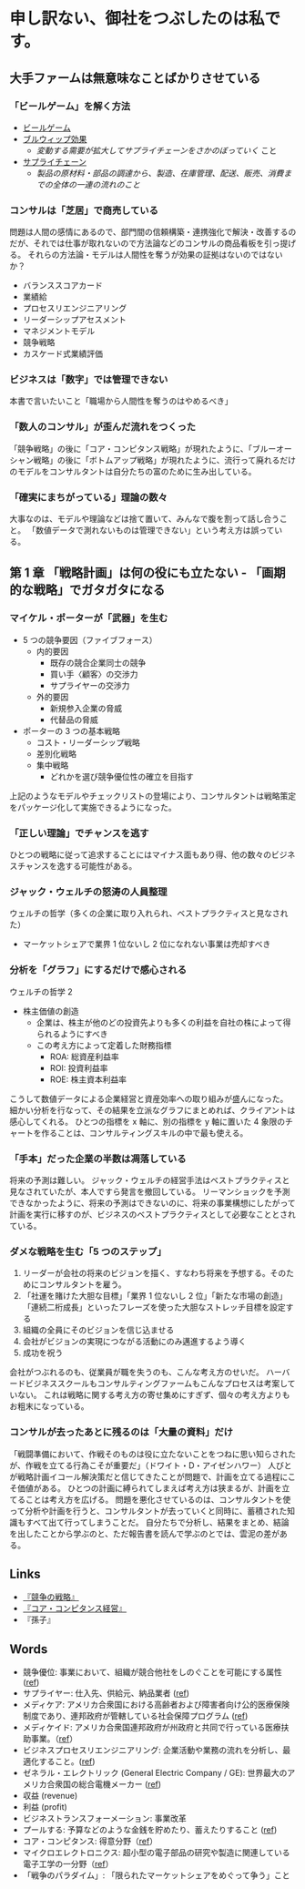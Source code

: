# 申し訳ない、御社をつぶしたのは私です。

## 大手ファームは無意味なことばかりさせている

### 「ビールゲーム」を解く方法
- [ビールゲーム](https://ja.wikipedia.org/wiki/ビールゲーム)
- [ブルウィップ効果](https://ja.wikipedia.org/wiki/ブルウィップ効果)
    - *変動する需要が拡大してサプライチェーンをさかのぼっていく* こと
- [サプライチェーン](https://www.daiwabutsuryu.co.jp/useful/words/supply-chain)
    - *製品の原材料・部品の調達から、製造、在庫管理、配送、販売、消費までの全体の一連の流れのこと*

### コンサルは「芝居」で商売している
問題は人間の感情にあるので、部門間の信頼構築・連携強化で解決・改善するのだが、それでは仕事が取れないので方法論などのコンサルの商品看板を引っ提げる。
それらの方法論・モデルは人間性を奪うが効果の証拠はないのではないか？
- バランススコアカード
- 業績給
- プロセスリエンジニアリング
- リーダーシップアセスメント
- マネジメントモデル
- 競争戦略
- カスケード式業績評価

### ビジネスは「数字」では管理できない
本書で言いたいこと「職場から人間性を奪うのはやめるべき」

### 「数人のコンサル」が歪んだ流れをつくった
「競争戦略」の後に「コア・コンピタンス戦略」が現れたように、「ブルーオーシャン戦略」の後に「ボトムアップ戦略」が現れたように、流行って廃れるだけのモデルをコンサルタントは自分たちの富のために生み出している。

### 「確実にまちがっている」理論の数々
大事なのは、モデルや理論などは捨て置いて、みんなで腹を割って話し合うこと。
「数値データで測れないものは管理できない」という考え方は誤っている。

## 第 1 章 「戦略計画」は何の役にも立たない - 「画期的な戦略」でガタガタになる
### マイケル・ポーターが「武器」を生む
- 5 つの競争要因（ファイブフォース）
    - 内的要因
        - 既存の競合企業同士の競争
        - 買い手〈顧客〉の交渉力
        - サプライヤーの交渉力
    - 外的要因
        - 新規参入企業の脅威
        - 代替品の脅威
- ポーターの 3 つの基本戦略
    - コスト・リーダーシップ戦略
    - 差別化戦略
    - 集中戦略
        - どれかを選び競争優位性の確立を目指す

上記のようなモデルやチェックリストの登場により、コンサルタントは戦略策定をパッケージ化して実施できるようになった。

### 「正しい理論」でチャンスを逃す
ひとつの戦略に従って追求することにはマイナス面もあり得、他の数々のビジネスチャンスを逸する可能性がある。

### ジャック・ウェルチの怒涛の人員整理
ウェルチの哲学（多くの企業に取り入れられ、ベストプラクティスと見なされた）
- マーケットシェアで業界 1 位ないし 2 位になれない事業は売却すべき

### 分析を「グラフ」にするだけで感心される
ウェルチの哲学 2
- 株主価値の創造
    - 企業は、株主が他のどの投資先よりも多くの利益を自社の株によって得られるようにすべき
    - この考え方によって定着した財務指標
        - ROA: 総資産利益率
        - ROI: 投資利益率
        - ROE: 株主資本利益率

こうして数値データによる企業経営と資産効率への取り組みが盛んになった。
細かい分析を行なって、その結果を立派なグラフにまとめれば、クライアントは感心してくれる。
ひとつの指標を x 軸に、別の指標を y 軸に置いた 4 象限のチャートを作ることは、コンサルティングスキルの中で最も使える。

### 「手本」だった企業の半数は凋落している
将来の予測は難しい。
ジャック・ウェルチの経営手法はベストプラクティスと見なされていたが、本人ですら発言を撤回している。
リーマンショックを予測できなかったように、将来の予測はできないのに、将来の事業構想にしたがって計画を実行に移すのが、ビジネスのベストプラクティスとして必要なこととされている。

### ダメな戦略を生む「5 つのステップ」
1. リーダーが会社の将来のビジョンを描く、すなわち将来を予想する。そのためにコンサルタントを雇う。
1. 「社運を賭けた大胆な目標」「業界 1 位ないし 2 位」「新たな市場の創造」「連続二桁成長」といったフレーズを使った大胆なストレッチ目標を設定する
1. 組織の全員にそのビジョンを信じ込ませる
1. 会社がビジョンの実現につながる活動にのみ邁進するよう導く
1. 成功を祝う

会社がつぶれるのも、従業員が職を失うのも、こんな考え方のせいだ。
ハーバードビジネススクールもコンサルティングファームもこんなプロセスは考案していない。
これは戦略に関する考え方の寄せ集めにすぎず、個々の考え方よりもお粗末になっている。

### コンサルが去ったあとに残るのは「大量の資料」だけ
「戦闘準備において、作戦そのものは役に立たないことをつねに思い知らされたが、作戦を立てる行為こそが重要だ」（ドワイト・D・アイゼンハワー）
人びとが戦略計画イコール解決策だと信じてきたことが問題で、計画を立てる過程にこそ価値がある。
ひとつの計画に縛られてしまえば考え方は狭まるが、計画を立てることは考え方を広げる。
問題を悪化させているのは、コンサルタントを使って分析や計画を行うと、コンサルタントが去っていくと同時に、蓄積された知識もすべて出て行ってしまうことだ。
自分たちで分析し、結果をまとめ、結論を出したことから学ぶのと、ただ報告書を読んで学ぶのとでは、雲泥の差がある。

## Links
- [『競争の戦略』](https://www.amazon.co.jp/%E7%AB%B6%E4%BA%89%E3%81%AE%E6%88%A6%E7%95%A5-M-%E3%83%9D%E3%83%BC%E3%82%BF%E3%83%BC/dp/4478371520)
- [『コア・コンピタンス経営』](https://www.amazon.co.jp/%E3%82%B3%E3%82%A2%E3%83%BB%E3%82%B3%E3%83%B3%E3%83%94%E3%82%BF%E3%83%B3%E3%82%B9%E7%B5%8C%E5%96%B6%E2%80%95%E6%9C%AA%E6%9D%A5%E3%81%B8%E3%81%AE%E7%AB%B6%E4%BA%89%E6%88%A6%E7%95%A5-%E6%97%A5%E7%B5%8C%E3%83%93%E3%82%B8%E3%83%8D%E3%82%B9%E4%BA%BA%E6%96%87%E5%BA%AB-%E3%82%B2%E3%82%A4%E3%83%AA%E3%83%BC-%E3%83%8F%E3%83%A1%E3%83%AB/dp/4532190312)
- 『孫子』

## Words
- 競争優位: 事業において、組織が競合他社をしのぐことを可能にする属性 ([ref](https://ja.wikipedia.org/wiki/%E7%AB%B6%E4%BA%89%E5%84%AA%E4%BD%8D))
- サプライヤー: 仕入先、供給元、納品業者 ([ref](https://e-words.jp/w/%E3%82%B5%E3%83%97%E3%83%A9%E3%82%A4%E3%83%A4%E3%83%BC.html))
- メディケア: アメリカ合衆国における高齢者および障害者向け公的医療保険制度であり、連邦政府が管轄している社会保障プログラム ([ref](https://ja.wikipedia.org/wiki/%E3%83%A1%E3%83%87%E3%82%A3%E3%82%B1%E3%82%A2_(%E3%82%A2%E3%83%A1%E3%83%AA%E3%82%AB%E5%90%88%E8%A1%86%E5%9B%BD)))
- メディケイド: アメリカ合衆国連邦政府が州政府と共同で行っている医療扶助事業。（[ref](https://ja.wikipedia.org/wiki/%E3%83%A1%E3%83%87%E3%82%A3%E3%82%B1%E3%82%A4%E3%83%89)）
- ビジネスプロセスリエンジニアリング: 企業活動や業務の流れを分析し、最適化すること。([ref](https://ja.wikipedia.org/wiki/%E3%83%93%E3%82%B8%E3%83%8D%E3%82%B9%E3%83%97%E3%83%AD%E3%82%BB%E3%82%B9%E3%83%BB%E3%83%AA%E3%82%A8%E3%83%B3%E3%82%B8%E3%83%8B%E3%82%A2%E3%83%AA%E3%83%B3%E3%82%B0))
- ゼネラル・エレクトリック (General Electric Company / GE): 世界最大のアメリカ合衆国の総合電機メーカー ([ref](https://ja.wikipedia.org/wiki/%E3%82%BC%E3%83%8D%E3%83%A9%E3%83%AB%E3%83%BB%E3%82%A8%E3%83%AC%E3%82%AF%E3%83%88%E3%83%AA%E3%83%83%E3%82%AF))
- 収益 (revenue)
- 利益 (profit)
- ビジネストランスフォーメーション: 事業改革
- プールする: 予算などのような金銭を貯めたり、蓄えたりすること ([ref](https://www.weblio.jp/content/%E3%83%97%E3%83%BC%E3%83%AB%E3%81%99%E3%82%8B))
- コア・コンピタンス: 得意分野（[ref](https://ja.wikipedia.org/wiki/%E3%82%B3%E3%82%A2%E3%82%B3%E3%83%B3%E3%83%94%E3%82%BF%E3%83%B3%E3%82%B9)）
- マイクロエレクトロニクス: 超小型の電子部品の研究や製造に関連している電子工学の一分野（[ref](https://ja.wikipedia.org/wiki/%E3%83%9E%E3%82%A4%E3%82%AF%E3%83%AD%E3%82%A8%E3%83%AC%E3%82%AF%E3%83%88%E3%83%AD%E3%83%8B%E3%82%AF%E3%82%B9)）
- 「戦争のパラダイム」: 「限られたマーケットシェアをめぐって争う」こと
